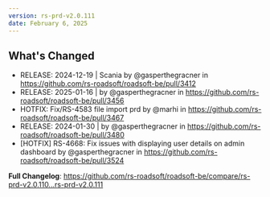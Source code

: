 ```yaml
---
version: rs-prd-v2.0.111
date: February 6, 2025
---
```


## What's Changed
* RELEASE: 2024-12-19 | Scania by @gasperthegracner in https://github.com/rs-roadsoft/roadsoft-be/pull/3412
* RELEASE: 2025-01-16 | by @gasperthegracner in https://github.com/rs-roadsoft/roadsoft-be/pull/3456
* HOTFIX: Fix/RS-4583 file import prd by @marhi in https://github.com/rs-roadsoft/roadsoft-be/pull/3467
* RELEASE: 2024-01-30 | by @gasperthegracner in https://github.com/rs-roadsoft/roadsoft-be/pull/3480
* [HOTFIX] RS-4668: Fix issues with displaying user details on admin dashboard by @gasperthegracner in https://github.com/rs-roadsoft/roadsoft-be/pull/3524


**Full Changelog**: https://github.com/rs-roadsoft/roadsoft-be/compare/rs-prd-v2.0.110...rs-prd-v2.0.111